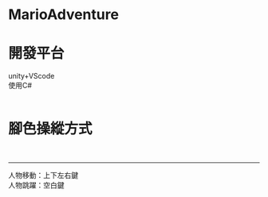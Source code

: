 # MarioAdventure

<h1>開發平台</h1>
unity+VScode<br>
使用C#<br>
<br>
<h1>腳色操縱方式</h1><br>
<hr>
人物移動：上下左右鍵<br>
人物跳躍：空白鍵<br>
